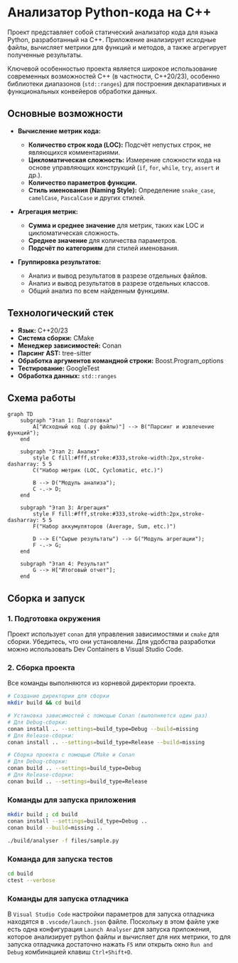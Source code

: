 # Анализатор Python-кода на C++

Проект представляет собой статический анализатор кода для языка Python, разработанный на C++. Приложение анализирует исходные файлы, вычисляет метрики для функций и методов, а также агрегирует полученные результаты.

Ключевой особенностью проекта является широкое использование современных возможностей C++ (в частности, C++20/23), особенно библиотеки диапазонов (`std::ranges`) для построения декларативных и функциональных конвейеров обработки данных.

## Основные возможности

- **Вычисление метрик кода:**
  - **Количество строк кода (LOC):** Подсчёт непустых строк, не являющихся комментариями.
  - **Цикломатическая сложность:** Измерение сложности кода на основе управляющих конструкций (`if`, `for`, `while`, `try`, `assert` и др.).
  - **Количество параметров функции.**
  - **Стиль именования (Naming Style):** Определение `snake_case`, `camelCase`, `PascalCase` и других стилей.

- **Агрегация метрик:**
  - **Сумма и среднее значение** для метрик, таких как LOC и цикломатическая сложность.
  - **Среднее значение** для количества параметров.
  - **Подсчёт по категориям** для стилей именования.

- **Группировка результатов:**
  - Анализ и вывод результатов в разрезе отдельных файлов.
  - Анализ и вывод результатов в разрезе отдельных классов.
  - Общий анализ по всем найденным функциям.

## Технологический стек

- **Язык:** C++20/23
- **Система сборки:** CMake
- **Менеджер зависимостей:** Conan
- **Парсинг AST:** tree-sitter
- **Обработка аргументов командной строки:** Boost.Program_options
- **Тестирование:** GoogleTest
- **Обработка данных:** `std::ranges`

## Схема работы

```mermaid
graph TD
    subgraph "Этап 1: Подготовка"
        A["Исходный код (.py файлы)"] --> B("Парсинг и извлечение функций");
    end

    subgraph "Этап 2: Анализ"
        style C fill:#fff,stroke:#333,stroke-width:2px,stroke-dasharray: 5 5
        C("Набор метрик (LOC, Cyclomatic, etc.)")

        B --> D("Модуль анализа");
        C -.-> D;
    end
    
    subgraph "Этап 3: Агрегация"
        style F fill:#fff,stroke:#333,stroke-width:2px,stroke-dasharray: 5 5
        F("Набор аккумуляторов (Average, Sum, etc.)")

        D --> E("Сырые результаты") --> G("Модуль агрегации");
        F -.-> G;
    end

    subgraph "Этап 4: Результат"
        G --> H["Итоговый отчет"];
    end
```

## Сборка и запуск

### 1. Подготовка окружения

Проект использует `conan` для управления зависимостями и `cmake` для сборки. Убедитесь, что они установлены. Для удобства разработки можно использовать Dev Containers в Visual Studio Code.

### 2. Сборка проекта

Все команды выполняются из корневой директории проекта.

```bash
# Создание директории для сборки
mkdir build && cd build

# Установка зависимостей с помощью Conan (выполняется один раз)
# Для Debug-сборки:
conan install .. --settings=build_type=Debug --build=missing
# Для Release-сборки:
conan install .. --settings=build_type=Release --build=missing

# Сборка проекта с помощью CMake и Conan
# Для Debug-сборки:
conan build .. --settings=build_type=Debug
# Для Release-сборки:
conan build .. --settings=build_type=Release
```

### Команды для запуска приложения


```bash
mkdir build ; cd build
conan install --settings=build_type=Debug ..
conan build --build=missing ..

./build/analyser -f files/sample.py
```

### Команда для запуска тестов

```bash
cd build
ctest --verbose
```

### Команды для запуска отладчика

В `Visual Studio Code` настройки параметров для запуска отладчика находятся в `.vscode/launch.json` файле. Поскольку в этом файле уже есть одна конфигурация `Launch Analyser` для запуска приложения, которое анализирует python файлы и вычисляет для них метрики, то для запуска отладчика достаточно нажать `F5` или открыть окно `Run and Debug` комбинацией клавиш `Ctrl+Shift+D`.



